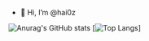 - 👋 Hi, I’m @hai0z

![Anurag's GitHub stats](https://github-readme-stats.vercel.app/api?username=hai0z&show_icons=true&theme=radical)
[![Top Langs](https://github-readme-stats.vercel.app/api/top-langs/?username=hai0z&layout=compact)]
